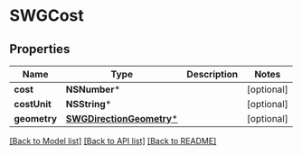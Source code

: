 # SWGCost

## Properties
Name | Type | Description | Notes
------------ | ------------- | ------------- | -------------
**cost** | **NSNumber*** |  | [optional] 
**costUnit** | **NSString*** |  | [optional] 
**geometry** | [**SWGDirectionGeometry***](SWGDirectionGeometry.md) |  | [optional] 

[[Back to Model list]](../README.md#documentation-for-models) [[Back to API list]](../README.md#documentation-for-api-endpoints) [[Back to README]](../README.md)


